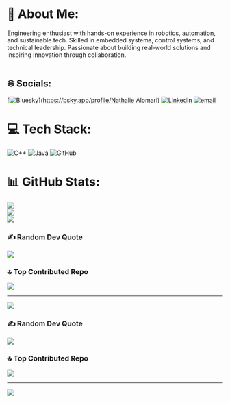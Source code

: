 # 💫 About Me:
Engineering enthusiast with hands-on experience in robotics, automation, and sustainable tech. Skilled in embedded systems, control systems, and technical leadership. Passionate about building real-world solutions and inspiring innovation through collaboration.<br><br>


## 🌐 Socials:
[![Bluesky](https://img.shields.io/badge/bluesky-0285FF?style=for-the-badge&logo=bluesky&logoColor=%23FFFFFF)](https://bsky.app/profile/Nathalie Alomari) [![LinkedIn](https://img.shields.io/badge/LinkedIn-%230077B5.svg?logo=linkedin&logoColor=white)](https://linkedin.com/in/https://www.linkedin.com/in/nathalie-alomari-39118b362/) [![email](https://img.shields.io/badge/Email-D14836?logo=gmail&logoColor=white)](mailto:nathalieeee2004@gmail.com) 

# 💻 Tech Stack:
![C++](https://img.shields.io/badge/c++-%2300599C.svg?style=for-the-badge&logo=c%2B%2B&logoColor=white) ![Java](https://img.shields.io/badge/java-%23ED8B00.svg?style=for-the-badge&logo=openjdk&logoColor=white) ![GitHub](https://img.shields.io/badge/github-%23121011.svg?style=for-the-badge&logo=github&logoColor=white)
# 📊 GitHub Stats:
![](https://github-readme-stats.vercel.app/api?username=NathalieAlomaar-ai&theme=dark&hide_border=false&include_all_commits=false&count_private=false)<br/>
![](https://nirzak-streak-stats.vercel.app/?user=NathalieAlomaar-ai&theme=dark&hide_border=false)<br/>
![](https://github-readme-stats.vercel.app/api/top-langs/?username=NathalieAlomaar-ai&theme=dark&hide_border=false&include_all_commits=false&count_private=false&layout=compact)

### ✍️ Random Dev Quote
![](https://quotes-github-readme.vercel.app/api?type=horizontal&theme=radical)

### 🔝 Top Contributed Repo
![](https://github-contributor-stats.vercel.app/api?username=NathalieAlomaar-ai&limit=5&theme=dark&combine_all_yearly_contributions=true)

---
[![](https://visitcount.itsvg.in/api?id=NathalieAlomaar-ai&icon=0&color=0)](https://visitcount.itsvg.in)

<!-- Proudly created with GPRM ( https://gprm.itsvg.in ) -->

### ✍️ Random Dev Quote
![](https://quotes-github-readme.vercel.app/api?type=horizontal&theme=radical)

### 🔝 Top Contributed Repo
![](https://github-contributor-stats.vercel.app/api?username=NathalieAlomaar-ai&limit=5&theme=dark&combine_all_yearly_contributions=true)

---
[![](https://visitcount.itsvg.in/api?id=NathalieAlomaar-ai&icon=0&color=0)](https://visitcount.itsvg.in)

<!-- Proudly created with GPRM ( https://gprm.itsvg.in ) -->
